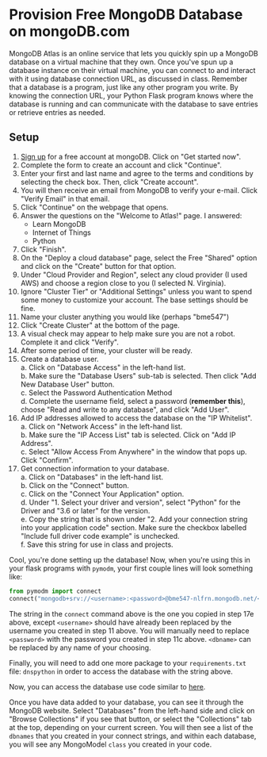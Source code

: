 # Provision Free MongoDB Database on mongoDB.com

MongoDB Atlas is an online service that lets you quickly spin up a MongoDB 
database on a virtual machine that they own. Once you've spun up a database 
instance on their virtual machine, you can connect to and interact with it 
using database connection URL, as discussed in class. Remember that a database 
is a program, just like any other program you write. By knowing the connection 
URL, your Python Flask program knows where the database is running and can 
communicate with the database to save entries or retrieve entries as needed. 

## Setup
1. [Sign up](https://www.mongodb.com/cloud/atlas) for a free account at 
mongoDB.  Click on "Get started now".
2. Complete the form to create an account and click "Continue".
3. Enter your first and last name and agree to the terms and conditions by
   selecting the check box.  Then, click "Create account".
4. You will then receive an email from MongoDB to verify your e-mail.  Click
   "Verify Email" in that email.
5. Click "Continue" on the webpage that opens.
6. Answer the questions on the "Welcome to Atlas!" page.  I answered:
   - Learn MongoDB
   - Internet of Things
   - Python
7. Click "Finish".   
8. On the "Deploy a cloud database" page, select the Free "Shared" option and
   click on the "Create" button for that option.
9. Under "Cloud Provider and Region", select any cloud provider (I used AWS)
and choose a region close to you (I selected N. Virginia).
10. Ignore "Cluster Tier" or "Additional Settings" unless you want to spend
some money to customize your account.  The base settings should be fine.
11. Name your cluster anything you would like (perhaps "bme547")
12. Click "Create Cluster" at the bottom of the page.
13. A visual check may appear to help make sure you are not a robot.  Complete
   it and click "Verify".
14. After some period of time, your cluster will be ready.
15. Create a database user.    
   a. Click on "Database Access" in the left-hand list.  
   b. Make sure the "Database Users" sub-tab is selected.  Then click "Add New 
   Database User" button.  
   c. Select the Password Authentication Method  
   d. Complete the username field, select a password (__remember this__), choose 
   "Read and write to any database", and click "Add User".
16. Add IP addresses allowed to access the database on the "IP Whitelist".  
   a. Click on "Network Access" in the left-hand list.  
   b. Make sure the "IP Access List" tab is selected.  Click on "Add IP Address".  
   c. Select "Allow Access From Anywhere" in the window that pops up.  Click 
    "Confirm".
17. Get connection information to your database.  
   a. Click on "Databases" in the left-hand list.  
   b. Click on the "Connect" button.   
   c. Click on the "Connect Your Application" option.  
   d. Under "1. Select your driver and version", select "Python" for the Driver and 
   "3.6 or later" for the version.  
   e. Copy the string that is shown under "2. Add your connection string into 
   your application code" section.  Make sure the checkbox labelled "Include
   full driver code example" is unchecked.  
   f. Save this string for use in class and projects.  

Cool, you're done setting up the database! Now, when you're using this in your 
flask programs with `pymodm`, your first couple lines will look something like:
```py
from pymodm import connect
connect("mongodb+srv://<username>:<password>@bme547-nlfrn.mongodb.net/<dbname>?retryWrites=true&w=majority")
```
The string in the `connect` command above is the one you copied in step 17e 
above, except `<username>` should have already been replaced by the username 
you created in step 11 above.  You will manually need to replace `<password>` 
with the password you created in step 11c above.  `<dbname>` can be replaced
by any name of your choosing.

Finally, you will need to add one more package to your `requirements.txt` file:
`dnspython` in order to access the database with the string above.

Now, you can access the database use code similar to [here](mongo_db_example.py).

Once you have data added to your database, you can see it through the 
MongoDB website.  Select "Databases" from the left-hand side and click on 
"Browse Collections" if you see that button, or select the "Collections" tab
at the top, depending on your current screen.  You will then see a list of
the `dbnames` that you created in your connect strings, and within each
database, you will see any MongoModel `class` you created in your code.  

